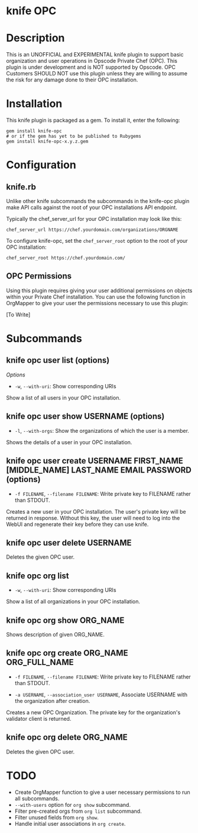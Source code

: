 # knife OPC

# Description

This is an UNOFFICIAL and EXPERIMENTAL knife plugin to support basic
organization and user operations in Opscode Private Chef (OPC).  This
plugin is under development and is NOT supported by Opscode.  OPC
Customers SHOULD NOT use this plugin unless they are willing to assume
the risk for any damage done to their OPC installation.


# Installation

This knife plugin is packaged as a gem.  To install it, enter the
following:

    gem install knife-opc
    # or if the gem has yet to be published to Rubygems
    gem install knife-opc-x.y.z.gem

# Configuration

## knife.rb
Unlike other knife subcommands the subcommands in the knife-opc
plugin make API calls against the root of your OPC installations API
endpoint.

Typically the chef_server_url for your OPC installation may look like
this:

    chef_server_url https://chef.yourdomain.com/organizations/ORGNAME

To configure knife-opc, set the `chef_server_root` option to the root
of your OPC installation:

    chef_server_root https://chef.yourdomain.com/

## OPC Permissions

Using this plugin requires giving your user additional permissions on
objects within your Private Chef installation.  You can use the
following function in OrgMapper to give your user the permissions
necessary to use this plugin:

[To Write]

# Subcommands

## knife opc user list (options)

*Options*

  * `-w`, `--with-uri`:
     Show corresponding URIs

Show a list of all users in your OPC installation.

## knife opc user show USERNAME (options)

  * `-l`, `--with-orgs`:
    Show the organizations of which the user is a member.

Shows the details of a user in your OPC installation.

## knife opc user create USERNAME FIRST_NAME [MIDDLE_NAME] LAST_NAME EMAIL PASSWORD (options)

  * `-f FILENAME`, `--filename FILENAME`:
    Write private key to FILENAME rather than STDOUT.

Creates a new user in your OPC installation.  The user's private key
will be returned in response.  Without this key, the user will need to
log into the WebUI and regenerate their key before they can use knife.

## knife opc user delete USERNAME

Deletes the given OPC user.

## knife opc org list

  * `-w`, `--with-uri`:
     Show corresponding URIs

Show a list of all organizations in your OPC installation.

## knife opc org show ORG_NAME

Shows description of given ORG_NAME.

## knife opc org create ORG_NAME ORG_FULL_NAME

  * `-f FILENAME`, `--filename FILENAME`:
    Write private key to FILENAME rather than STDOUT.

  *  `-a USERNAME`, `--association_user USERNAME`,
    Associate USERNAME with the organization after creation.

Creates a new OPC Organization.  The private key for the organization's
validator client is returned.

## knife opc org delete ORG_NAME

Deletes the given OPC user.

# TODO

* Create OrgMapper function to give a user necessary
  permissions to run all subcommands.
* `--with-users` option for `org show` subcommand.
* Filter pre-created orgs from `org list` subcommand.
* Filter unused fields from `org show`.
* Handle initial user associations in `org create`.
